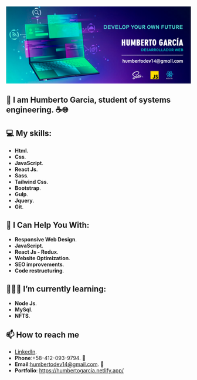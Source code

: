 ![myBanner](https://github.com/HumbertoDevelop/HumbertoDevelop/blob/main/humberto.png)
## 👋 I am Humberto Garcia, student of systems engineering. ☕🌐

## 💻 My skills: 
 * **Html**.
 * **Css**.
 * **JavaScript**.
 * **React Js**.
 * **Sass**.
 * **Tailwind Css**.
 * **Bootstrap**.
 * **Gulp**.
 * **Jquery**.
 * **Git**.
## 🌟 I Can Help You With:
 * **Responsive Web Design**.
 * **JavaScript**.
 * **React Js - Redux**.
 * **Website Optimization**.
 * **SEO improvements**.
 * **Code restructuring**.
## 👨🏽‍💻 I’m currently learning:
 * **Node Js**.
 * **MySql**.
 * **NFTS**.
## 📫 How to reach me 
 * [LinkedIn](https://www.linkedin.com/mwlite/in/humberto-garcia).
 * **Phone**:+58-412-093-9794. 📱
 * **Email**:humbertodev14@gmail.com. 📨
 * **Portfolio**: https://humbertogarcia.netlify.app/
